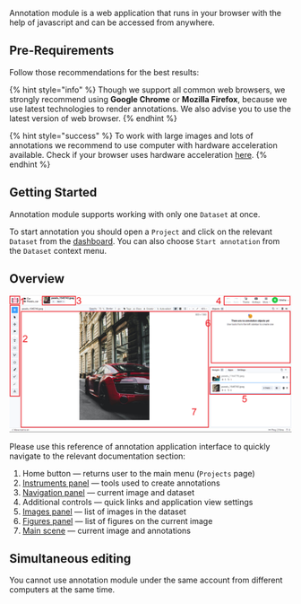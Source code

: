 Annotation module is a web application that runs in your browser with the help of javascript and can be accessed from anywhere. 

## Pre-Requirements

Follow those recommendations for the best results:

{% hint style="info" %}
Though we support all common web browsers, we strongly recommend using **Google Chrome** or **Mozilla Firefox**, because we use latest technologies to render annotations. We also advise you to use the latest version of web browser.
{% endhint %}

{% hint style="success" %}
To work with large images and lots of annotations we recommend to use computer with hardware acceleration available. Check if your browser uses hardware acceleration [here](chrome://gpu).
{% endhint %}

## Getting Started

Annotation module supports working with only one `Dataset` at once.

To start annotation you should open a `Project` and click on the relevant `Dataset` from the [dashboard](../../data-organization/projects.md). You can also choose `Start annotation` from the `Dataset` context menu.

## Overview

![Alt text](image-toolbox.png)

Please use this reference of annotation application interface to quickly navigate to the relevant documentation section:

1. Home button — returns user to the main menu (`Projects` page)
2. [Instruments panel](instruments.md) — tools used to create annotations
3. [Navigation panel](navigation.md) — current image and dataset
4. Additional controls — quick links and application view settings
5. [Images panel](images.md) — list of images in the dataset
6. [Figures panel](figures.md) — list of figures on the current image
7. [Main scene](scene.md) — current image and annotations

## Simultaneous editing

You cannot use annotation module under the same account from different computers at the same time.

